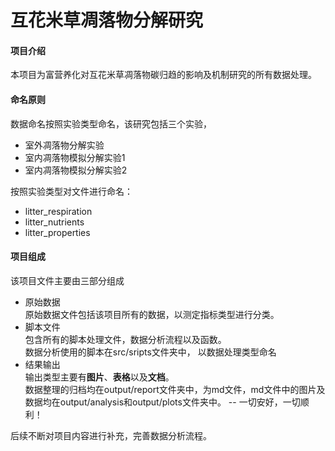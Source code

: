 # 互花米草凋落物分解研究

#### 项目介绍
本项目为富营养化对互花米草凋落物碳归趋的影响及机制研究的所有数据处理。

#### 命名原则
数据命名按照实验类型命名，该研究包括三个实验，
- 室外凋落物分解实验
- 室内凋落物模拟分解实验1
- 室内凋落物模拟分解实验2

按照实验类型对文件进行命名：
- litter_respiration
- litter_nutrients
- litter_properties


#### 项目组成
该项目文件主要由三部分组成

- 原始数据
<br>原始数据文件包括该项目所有的数据，以测定指标类型进行分类。
- 脚本文件
<br>包含所有的脚本处理文件，数据分析流程以及函数。
<br>数据分析使用的脚本在src/sripts文件夹中， 以数据处理类型命名
- 结果输出 
<br>输出类型主要有**图片**、**表格**以及**文档**。
<br>数据整理的归档均在output/report文件夹中，为md文件，md文件中的图片及数据均在output/analysis和output/plots文件夹中。
--
一切安好，一切顺利！

后续不断对项目内容进行补充，完善数据分析流程。